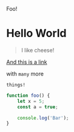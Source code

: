 Foo!

# Hello World

> I like cheese!

[And this is a link](https://google.com)

with `many` more

```
things!
```

```javascript
function foo() {
    let x = 5;
    const a = true;

    console.log('Bar');
}
```
